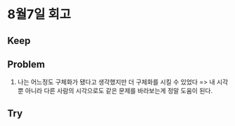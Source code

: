 # 8월7일 회고

## Keep


## Problem
1. 나는 어느정도 구체화가 됐다고 생각했지만 더 구체화를 시킬 수 있었다 => 내 시각 뿐 아니라 다른 사람의 시각으로도 같은 문제를 바라보는게 정말 도움이 된다.


## Try

